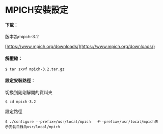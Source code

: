 # MPICH安裝設定

#### 下載：

版本為mipch-3.2

[https://www.mpich.org/downloads/](https://www.mpich.org/downloads/)

#### 解壓縮：

```
$ tar zxvf mpich-3.2.tar.gz
```

#### 設定安裝路徑：

切換到剛剛解開的資料夾

```
$ cd mpich-3.2
```

設定路徑

```
$ ./configure --prefix=/usr/local/mpich   #--prefix=/usr/local/mpich表示安裝目錄為usr/local/mpich
```



